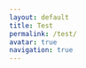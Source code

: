 ```yaml
---
layout: default
title: Test
permalink: /test/
avatar: true
navigation: true
---
```


<center><head>
<script src="https://scripts.sirv.com/sirv.js"></script>
<div class="Sirv" data-effect="zoom" style="width:45%" >
    <img data-src="https://quallive.sirv.com/Images/photo_2019-02-07_16-00-21.jpg" />
    <img data-src="https://quallive.sirv.com/Images/photo_2019-02-07_16-00-23.jpg" />
    <img data-src="https://quallive.sirv.com/Images/photo_2019-02-07_16-00-25.jpg" />
</div>
</head></center>
